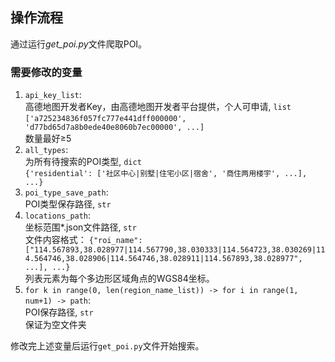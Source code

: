 ## **操作流程**
通过运行*get_poi.py*文件爬取POI。
### **需要修改的变量**
1. `api_key_list`:  
    高德地图开发者Key，由高德地图开发者平台提供，个人可申请, `list`
    `['a725234836f057fc777e441dff000000', 'd77bd65d7a8b0ede40e8060b7ec00000', ...]`  
    数量最好≥5
2. `all_types`:  
    为所有待搜索的POI类型, `dict`  
    `{'residential': ['社区中心|别墅|住宅小区|宿舍', '商住两用楼宇', ...], ...}`
3. `poi_type_save_path`:  
    POI类型保存路径, `str`
4. `locations_path`:  
    坐标范围*.json文件路径, `str`    
    文件内容格式：
    `{"roi_name": ["114.567893,38.028977|114.567790,38.030333|114.564723,38.030269|114.564746,38.028906|114.564746,38.028911|114.567893,38.028977", ...], ...}`  
    列表元素为每个多边形区域角点的WGS84坐标。
5. `for k in range(0, len(region_name_list)) -> for i in range(1, num+1) -> path`:  
    POI保存路径, `str`  
    保证为空文件夹

修改完上述变量后运行`get_poi.py`文件开始搜索。